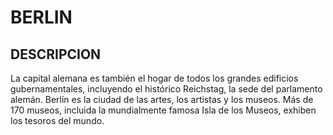# BERLIN

## DESCRIPCION
La capital alemana es también el hogar de todos los grandes edificios gubernamentales, incluyendo el histórico Reichstag, la sede del parlamento alemán. Berlín es la ciudad de las artes, los artistas y los museos. Más de 170 museos, incluida la mundialmente famosa Isla de los Museos, exhiben los tesoros del mundo.


